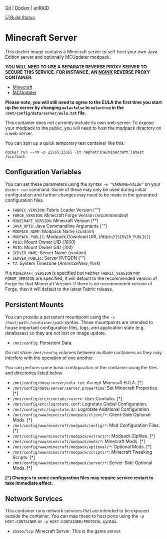 [Git](https://code.nephatrine.net/nephatrine/docker-minecraft-mcu) |
[Docker](https://hub.docker.com/r/nephatrine/minecraft-mcu/) |
[unRAID](https://code.nephatrine.net/nephatrine/unraid-containers)

[![Build Status](https://ci.nephatrine.net/api/badges/nephatrine/docker-minecraft-mcu/status.svg?ref=refs/heads/master)](https://ci.nephatrine.net/nephatrine/docker-minecraft-mcu)

# Minecraft Server

This docker image contains a Minecraft server to self-host your own Java
Edition server and optionally MCUpdater modpack.

**YOU WILL NEED TO USE A SEPARATE REVERSE PROXY SERVER TO SECURE THIS SERVICE.
FOR INSTANCE, AN [NGINX](https://nginx.com/) REVERSE PROXY CONTAINER.**

- [Minecraft](https://minecraft.net/)
- [MCUpdater](https://mcupdater.com/)

**Please note, you will still need to agree to the EULA the first time you
start up the server by changing ``eula=false`` to ``eula=true`` in the
``/mnt/config/data/server/eula.txt`` file.**

This container does not currently include its own web server. To expose your
modpack to the public, you will need to host the modpack directory on a web
server.

You can spin up a quick temporary test container like this:

~~~
docker run --rm -p 25565:25565 -it nephatrine/minecraft:latest /bin/bash
~~~

## Configuration Variables

You can set these parameters using the syntax ``-e "VARNAME=VALUE"`` on your
``docker run`` command. Some of these may only be used during initial
configuration and further changes may need to be made in the generated
configuration files.

- ``FABRIC_VERSION``: Fabric Loader Version (*""*)
- ``FORGE_VERSION``: Minecraft Forge Version (*recommended*)
- ``MINECRAFT_VERSION``: Minecraft Version (**)
- ``JAVA_OPTS``: Java Commandline Arguments (*""*)
- ``MODPACK_NAME``: Modpack Name (*custom*)
- ``MODPACK_PUBLIC``: Modpack Download URL (*https://*``[SERVER_PUBLIC]``)
- ``PUID``: Mount Owner UID (*1000*)
- ``PGID``: Mount Owner GID (*100*)
- ``SERVER_NAME``: Server Name (*custom*)
- ``SERVER_PUBLIC``: Server IP/FQDN (*""*)
- ``TZ``: System Timezone (*America/New_York*)

If a ``MINECRAFT_VERSION`` is specified but neither ``FABRIC_VERSION`` nor
``FORGE_VERSION`` are specified, it will default to the recommended version of
Forge for that Minecraft Version. If there is no recommended version of Forge,
then it will default to the latest Fabric release.

## Persistent Mounts

You can provide a persistent mountpoint using the ``-v /host/path:/container/path``
syntax. These mountpoints are intended to house important configuration files,
logs, and application state (e.g. databases) so they are not lost on image
update.

- ``/mnt/config``: Persistent Data.

Do not share ``/mnt/config`` volumes between multiple containers as they may
interfere with the operation of one another.

You can perform some basic configuration of the container using the files and
directories listed below.

- ``/mnt/config/data/server/eula.txt``: Accept Minecraft EULA. [*]
- ``/mnt/config/data/server/server.properties``: Set Minecraft Properties. [*]
- ``/mnt/config/etc/crontabs/<user>``: User Crontabs. [*]
- ``/mnt/config/etc/logrotate.conf``: Logrotate Global Configuration.
- ``/mnt/config/etc/logrotate.d/``: Logrotate Additional Configuration.
- ``/mnt/config/www/minecraft/modpack/client/*``: Client-Side Optional Mods. [*]
- ``/mnt/config/www/minecraft/modpack/config/*``: Mod Configuration Files. [*]
- ``/mnt/config/www/minecraft/modpack/extract/*``: Modpack Zipfiles. [*]
- ``/mnt/config/www/minecraft/modpack/mods/*``: Minecraft Mods. [*]
- ``/mnt/config/www/minecraft/modpack/optional/*``: Optional Mods. [*]
- ``/mnt/config/www/minecraft/modpack/scripts/*``: Minecraft Tweaking Scripts. [*]
- ``/mnt/config/www/minecraft/modpack/server/*``: Server-Side Optional Mods. [*]

**[*] Changes to some configuration files may require service restart to take
immediate effect.**

## Network Services

This container runs network services that are intended to be exposed outside
the container. You can map these to host ports using the ``-p HOST:CONTAINER``
or ``-p HOST:CONTAINER/PROTOCOL`` syntax.

- ``25565/tcp``: Minecraft Server. This is the game server.

